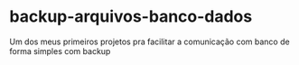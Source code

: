 # backup-arquivos-banco-dados
Um dos meus primeiros projetos pra facilitar a comunicação com banco de forma simples com backup
